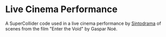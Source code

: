 # Live Cinema Performance

A SuperCollider code used in a live cinema performance by [Sintodrama](http://sintodrama.bandcamp.com) of scenes from the film "Enter the Void" by Gaspar Noé.
